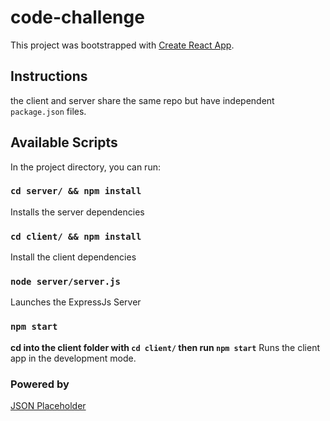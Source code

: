 # code-challenge

This project was bootstrapped with [Create React App](https://github.com/facebook/create-react-app).

## Instructions

the client and server share the same repo but have independent `package.json` files.

## Available Scripts

In the project directory, you can run:

### `cd server/ && npm install`

Installs the server dependencies

### `cd client/ && npm install`

Install the client dependencies

### `node server/server.js`

Launches the ExpressJs Server

### `npm start`

**cd into the client folder with `cd client/` then run `npm start`**
Runs the client app in the development mode.<br />

### Powered by

[JSON Placeholder](https://jsonplaceholder.typicode.com/)
